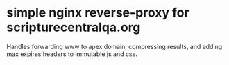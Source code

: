 # simple nginx reverse-proxy for scripturecentralqa.org

Handles forwarding www to apex domain, compressing results, and adding max expires headers to immutable js and css.


